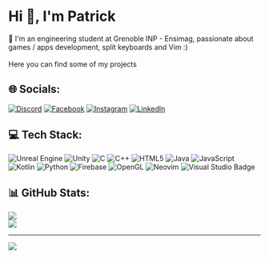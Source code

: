 <!-- 
An engineering student at Grenoble INP - Ensimag, passionate about games / apps development, split keyboards and Vim :)

---

## Languages and tools
<img align="left" width="30px" style="padding-right:10px; padding-bottom:10px" src="https://cdn.jsdelivr.net/gh/devicons/devicon/icons/c/c-plain.svg" />
<img align="left" width="30px" style="padding-right:10px; padding-bottom:10px" src="https://cdn.jsdelivr.net/gh/devicons/devicon/icons/cplusplus/cplusplus-plain.svg" />
<img align="left" width="30px" style="padding-right:10px; padding-bottom:10px" src="https://cdn.jsdelivr.net/gh/devicons/devicon/icons/unrealengine/unrealengine-original.svg" />
<img align="left" width="30px" style="padding-right:10px; padding-bottom:10px" src="https://cdn.jsdelivr.net/gh/devicons/devicon/icons/unity/unity-original.svg"/>
<img align="left" width="30px" style="padding-right:10px; padding-bottom:10px" src="https://cdn.jsdelivr.net/gh/devicons/devicon/icons/java/java-original.svg" />
<img align="left" width="30px" style="padding-right:10px; padding-bottom:10px" src="https://cdn.jsdelivr.net/gh/devicons/devicon/icons/linux/linux-original.svg" />
<img align="left" width="30px" style="padding-right:10px; padding-bottom:10px" src="https://cdn.jsdelivr.net/gh/devicons/devicon/icons/python/python-original.svg" />
<img align="left" width="30px" style="padding-right:10px; padding-bottom:10px" src="https://cdn.jsdelivr.net/gh/devicons/devicon/icons/kotlin/kotlin-original.svg" />
<img align="left" width="30px" style="padding-right:10px; padding-bottom:10px" src="https://cdn.jsdelivr.net/gh/devicons/devicon/icons/androidstudio/androidstudio-original.svg" />
<img align="left" width="30px" style="padding-right:10px; padding-bottom:10px" src="https://cdn.jsdelivr.net/gh/devicons/devicon/icons/github/github-original.svg" />
<img align="left" width="30px" style="padding-right:10px; padding-bottom:10px" src="https://cdn.jsdelivr.net/gh/devicons/devicon/icons/html5/html5-original.svg" />
<img align="left" width="30px" style="padding-right:10px; padding-bottom:10px" src="https://cdn.jsdelivr.net/gh/devicons/devicon/icons/javascript/javascript-original.svg" />
<img align="left" width="30px" style="padding-right:10px; padding-bottom:10px" src="https://cdn.jsdelivr.net/gh/devicons/devicon/icons/opengl/opengl-original.svg" />
<img align="left" width="30px" style="padding-right:10px; padding-bottom:10px" src="https://cdn.jsdelivr.net/gh/devicons/devicon/icons/vim/vim-original.svg" />
<img align="left" width="30px" src="https://cdn.jsdelivr.net/gh/devicons/devicon/icons/visualstudio/visualstudio-plain.svg" />

<br>

<h2 align="left"> Connect with me</h2>
<p align="left">
<a href="https://linkedin.com/in/patrick-attimont" target="blank"><img align="center" src="https://raw.githubusercontent.com/rahuldkjain/github-profile-readme-generator/master/src/images/icons/Social/linked-in-alt.svg" alt="patrick-attimont" height="30" width="40" /></a>
<a href="https://fb.com/patrick.attimont" target="blank"><img align="center" src="https://raw.githubusercontent.com/rahuldkjain/github-profile-readme-generator/master/src/images/icons/Social/facebook.svg" alt="patrick.attimont" height="30" width="40" /></a>
<a href="https://instagram.com/patoche.attmt" target="blank"><img align="center" src="https://raw.githubusercontent.com/rahuldkjain/github-profile-readme-generator/master/src/images/icons/Social/instagram.svg" alt="patoche.attmt" height="30" width="40" /></a>
<a href="https://discordapp.com/users/704719516273344543" target="blank"><img align="center" src="https://raw.githubusercontent.com/rahuldkjain/github-profile-readme-generator/master/src/images/icons/Social/discord.svg" alt="patocheattmt" height="30" width="40" /></a> -->


# Hi 👋, I'm Patrick
🔭 I'm an engineering student at Grenoble INP - Ensimag, passionate about games / apps development, split keyboards and Vim :)
<br/><br/>
Here you can find some of my projects


## 🌐 Socials:
[![Discord](https://img.shields.io/badge/Discord-%237289DA.svg?logo=discord&logoColor=white)](https://discordapp.com/users/704719516273344543) [![Facebook](https://img.shields.io/badge/Facebook-%231877F2.svg?logo=Facebook&logoColor=white)](https://facebook.com/patrick.attimont) [![Instagram](https://img.shields.io/badge/Instagram-%23E4405F.svg?logo=Instagram&logoColor=white)](https://instagram.com/patocheattmt) [![LinkedIn](https://img.shields.io/badge/LinkedIn-%230077B5.svg?logo=linkedin&logoColor=white)](https://linkedin.com/in/patrick-attimont) 

## 💻 Tech Stack:
![Unreal Engine](https://img.shields.io/badge/Unreal%20Engine-0E1128?logo=unrealengine&logoColor=fff&style=for-the-badge) ![Unity](https://img.shields.io/badge/Unity-100000?style=for-the-badge&logo=unity&logoColor=white) ![C](https://img.shields.io/badge/c-%2300599C.svg?style=for-the-badge&logo=c&logoColor=white) ![C++](https://img.shields.io/badge/c++-%2300599C.svg?style=for-the-badge&logo=c%2B%2B&logoColor=white) ![HTML5](https://img.shields.io/badge/html5-%23E34F26.svg?style=for-the-badge&logo=html5&logoColor=white) ![Java](https://img.shields.io/badge/java-%23ED8B00.svg?style=for-the-badge&logo=openjdk&logoColor=white) ![JavaScript](https://img.shields.io/badge/javascript-%23323330.svg?style=for-the-badge&logo=javascript&logoColor=%23F7DF1E) ![Kotlin](https://img.shields.io/badge/kotlin-%237F52FF.svg?style=for-the-badge&logo=kotlin&logoColor=white) ![Python](https://img.shields.io/badge/python-3670A0?style=for-the-badge&logo=python&logoColor=ffdd54) ![Firebase](https://img.shields.io/badge/firebase-%23039BE5.svg?style=for-the-badge&logo=firebase) ![OpenGL](https://img.shields.io/badge/OpenGL-%23FFFFFF.svg?style=for-the-badge&logo=opengl) ![Neovim](https://img.shields.io/badge/Neovim-57A143?logo=neovim&logoColor=fff&style=for-the-badge) ![Visual Studio Badge](https://img.shields.io/badge/Visual%20Studio-5C2D91?logo=visualstudio&logoColor=fff&style=for-the-badge)

## 📊 GitHub Stats:
<!-- ![](https://github-readme-stats.vercel.app/api?username=Patoche692&theme=gruvbox&hide_border=false&include_all_commits=true&count_private=true)<br/> -->
![](https://github-readme-streak-stats.herokuapp.com/?user=Patoche692&theme=gruvbox&hide_border=false)<br/>
![](https://github-readme-stats.vercel.app/api/top-langs/?username=Patoche692&theme=gruvbox&hide_border=false&include_all_commits=true&count_private=true&layout=compact)

---
[![](https://visitcount.itsvg.in/api?id=Patoche692&icon=0&color=0)](https://visitcount.itsvg.in)

<!--
**Patoche692/Patoche692** is a ✨ _special_ ✨ repository because its `README.md` (this file) appears on your GitHub profile.

Here are some ideas to get you started:

- 🔭 I’m currently working on ...
- 🌱 I’m currently learning ...
- 👯 I’m looking to collaborate on ...
- 🤔 I’m looking for help with ...
- 💬 Ask me about ...
- 📫 How to reach me: ...
- 😄 Pronouns: ...
- ⚡ Fun fact: ...
-->
